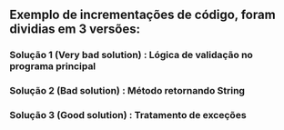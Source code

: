 ## Exemplo de incrementações de código, foram dividias em 3 versões:

### Solução 1 (Very bad solution) : Lógica de validação no programa principal
### Solução 2 (Bad solution) : Método retornando String 
### Solução 3 (Good solution) : Tratamento de exceções 
